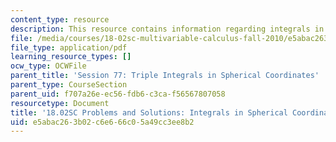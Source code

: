 ```yaml
---
content_type: resource
description: This resource contains information regarding integrals in spherical coordinates.
file: /media/courses/18-02sc-multivariable-calculus-fall-2010/e5abac263b02c6e666c05a49cc3ee8b2_MIT18_02SC_we_77_comb.pdf
file_type: application/pdf
learning_resource_types: []
ocw_type: OCWFile
parent_title: 'Session 77: Triple Integrals in Spherical Coordinates'
parent_type: CourseSection
parent_uid: f707a26e-ec56-fdb6-c3ca-f56567807058
resourcetype: Document
title: '18.02SC Problems and Solutions: Integrals in Spherical Coordinates'
uid: e5abac26-3b02-c6e6-66c0-5a49cc3ee8b2
---
```

